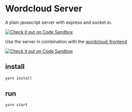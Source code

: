# Wordcloud Server

A plain javascript server with express and socket.io.

[![Check it out on Code Sandbox](https://codesandbox.io/static/img/play-codesandbox.svg)](https://codesandbox.io/s/github/GBSL-Informatik/wordcloud-server-skeleton)

Use the server in combination with the [wordcloud-frontend](https://github.com/GBSL-Informatik/wordcloud-frontend-skeleton)

[![Check it out on Code Sandbox](https://codesandbox.io/static/img/play-codesandbox.svg)](https://codesandbox.io/s/github/GBSL-Informatik/wordcloud-frontend-skeleton)

## install

```sh
yarn install
```

## run
```sh
yarn start
```